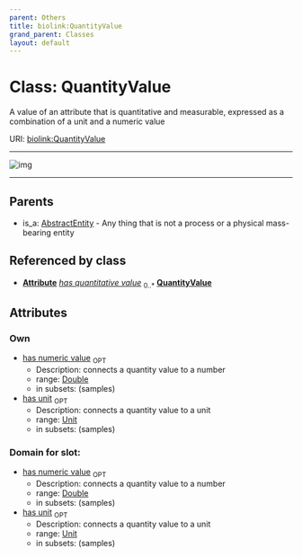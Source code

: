 ```yaml
---
parent: Others
title: biolink:QuantityValue
grand_parent: Classes
layout: default
---
```


# Class: QuantityValue


A value of an attribute that is quantitative and measurable, expressed as a combination of a unit and a numeric value

URI: [biolink:QuantityValue](https://w3id.org/biolink/vocab/QuantityValue)


---

![img](http://yuml.me/diagram/nofunky;dir:TB/class/[Attribute]++-%20has%20quantitative%20value%200..%2A%3E[QuantityValue%7Chas_unit:unit%20%3F;has_numeric_value:double%20%3F],[AbstractEntity]%5E-[QuantityValue],[Attribute],[AbstractEntity])

---


## Parents

 *  is_a: [AbstractEntity](AbstractEntity.md) - Any thing that is not a process or a physical mass-bearing entity

## Referenced by class

 *  **[Attribute](Attribute.md)** *[has quantitative value](has_quantitative_value.md)*  <sub>0..*</sub>  **[QuantityValue](QuantityValue.md)**

## Attributes


### Own

 * [has numeric value](has_numeric_value.md)  <sub>OPT</sub>
    * Description: connects a quantity value to a number
    * range: [Double](types/Double.md)
    * in subsets: (samples)
 * [has unit](has_unit.md)  <sub>OPT</sub>
    * Description: connects a quantity value to a unit
    * range: [Unit](types/Unit.md)
    * in subsets: (samples)

### Domain for slot:

 * [has numeric value](has_numeric_value.md)  <sub>OPT</sub>
    * Description: connects a quantity value to a number
    * range: [Double](types/Double.md)
    * in subsets: (samples)
 * [has unit](has_unit.md)  <sub>OPT</sub>
    * Description: connects a quantity value to a unit
    * range: [Unit](types/Unit.md)
    * in subsets: (samples)
